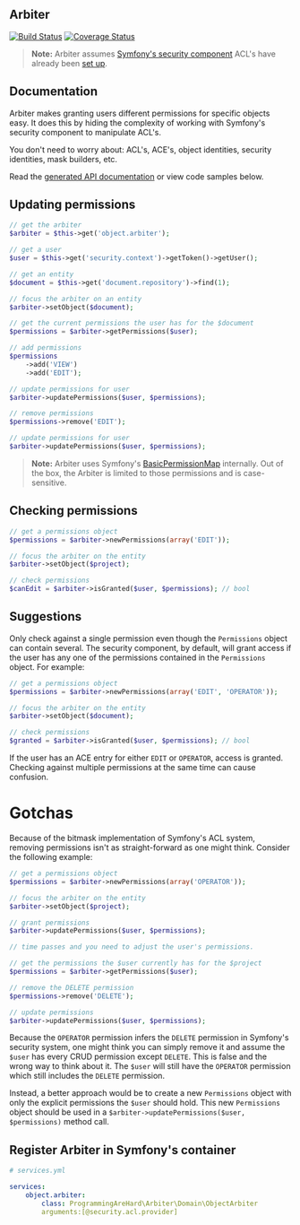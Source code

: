 ## Arbiter

[![Build Status](https://travis-ci.org/dadamssg/arbiter.svg?branch=master)](https://travis-ci.org/dadamssg/Arbiter)
[![Coverage Status](https://coveralls.io/repos/dadamssg/arbiter/badge.png?branch=master)](https://coveralls.io/r/dadamssg/arbiter?branch=master)

> **Note:** Arbiter assumes [Symfony's security component](https://packagist.org/packages/symfony/security) ACL's have already been [set up](http://symfony.com/doc/current/cookbook/security/acl.html).

## Documentation

Arbiter makes granting users different permissions for specific objects easy. It does this by hiding the complexity of working with Symfony's security component to manipulate ACL's.

You don't need to worry about: ACL's, ACE's, object identities, security identities, mask builders, etc.

Read the [generated API documentation](http://dadamssg.github.io/arbiter/) or view code samples below.

## Updating permissions

```php
// get the arbiter
$arbiter = $this->get('object.arbiter');

// get a user
$user = $this->get('security.context')->getToken()->getUser();

// get an entity
$document = $this->get('document.repository')->find(1);

// focus the arbiter on an entity
$arbiter->setObject($document);

// get the current permissions the user has for the $document
$permissions = $arbiter->getPermissions($user);

// add permissions
$permissions
    ->add('VIEW')
    ->add('EDIT');

// update permissions for user
$arbiter->updatePermissions($user, $permissions);

// remove permissions
$permissions->remove('EDIT');

// update permissions for user
$arbiter->updatePermissions($user, $permissions);
```

> **Note:** Arbiter uses Symfony's [BasicPermissionMap](https://github.com/symfony/Security/blob/master/Acl/Permission/BasicPermissionMap.php) internally. Out of the box, the Arbiter is limited to those permissions and is case-sensitive.

## Checking permissions

```php
// get a permissions object
$permissions = $arbiter->newPermissions(array('EDIT'));

// focus the arbiter on the entity
$arbiter->setObject($project);

// check permissions
$canEdit = $arbiter->isGranted($user, $permissions); // bool
```

## Suggestions

Only check against a single permission even though the `Permissions` object can contain several. The security component, by default, will grant access if the user has any one of the permissions contained in the `Permissions` object. For example:

```php
// get a permissions object
$permissions = $arbiter->newPermissions(array('EDIT', 'OPERATOR'));

// focus the arbiter on the entity
$arbiter->setObject($document);

// check permissions
$granted = $arbiter->isGranted($user, $permissions); // bool
```

If the user has an ACE entry for either `EDIT` or `OPERATOR`, access is granted. Checking against multiple permissions at the same time can cause confusion.

# Gotchas

Because of the bitmask implementation of Symfony's ACL system, removing permissions isn't as straight-forward as one might think. Consider the following example:

```php
// get a permissions object
$permissions = $arbiter->newPermissions(array('OPERATOR'));

// focus the arbiter on the entity
$arbiter->setObject($project);

// grant permissions
$arbiter->updatePermissions($user, $permissions);

// time passes and you need to adjust the user's permissions.

// get the permissions the $user currently has for the $project
$permissions = $arbiter->getPermissions($user);

// remove the DELETE permission
$permissions->remove('DELETE');

// update permissions
$arbiter->updatePermissions($user, $permissions);
```

Because the `OPERATOR` permission infers the `DELETE` permission in Symfony's security system,
one might think you can simply remove it and assume the `$user` has every CRUD permission except `DELETE`.
This is false and the wrong way to think about it. The `$user` will still have the `OPERATOR` permission which
still includes the `DELETE` permission.

Instead, a better approach would be to create a new `Permissions` object with only the explicit permissions the `$user` should
hold. This new `Permissions` object should be used in a `$arbiter->updatePermissions($user, $permissions)` method call.

## Register Arbiter in Symfony's container

```yml
# services.yml

services:
    object.arbiter:
        class: ProgrammingAreHard\Arbiter\Domain\ObjectArbiter
        arguments:[@security.acl.provider]
```
